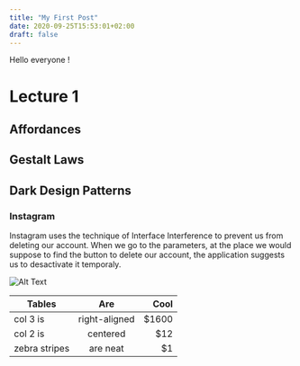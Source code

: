 ```yaml
---
title: "My First Post"
date: 2020-09-25T15:53:01+02:00
draft: false
---
```


Hello everyone !

# Lecture 1

## Affordances

## Gestalt Laws 

## Dark Design Patterns

### Instagram

Instagram uses the technique of Interface Interference to prevent us from deleting our account. 
When we go to the parameters, at the place we would suppose to find the button to delete our account,
the application suggests us to desactivate it temporaly. 

![Alt Text](https://github.com/Ceici92/HugoBlog3/tree/master/docs/images/Post1Insta.JPG "Image 1")




| Tables        | Are           | Cool  |
| ------------- |:-------------:| -----:|
| col 3 is      | right-aligned | $1600 |
| col 2 is      | centered      |   $12 |
| zebra stripes | are neat      |    $1 |



